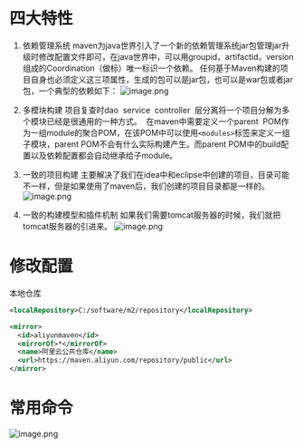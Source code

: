 # 四大特性
1. 依赖管理系统
maven为java世界引入了一个新的依赖管理系统jar包管理jar升级时修改配置文件即可，在java世界中，可以用groupid，artifactid，version组成的Coordination（做标）唯一标识一个依赖。
任何基于Maven构建的项目自身也必须定义这三项属性，生成的包可以是jar包，也可以是war包或者jar包，一个典型的依赖如下：
![image.png](https://gitee.com/sinoeast/imgs/raw/master/20230308143819.png)

2. 多模块构建
	项目复查时dao  service  controller  层分离将一个项目分解为多个模块已经是很通用的一种方式。
	 在maven中需要定义一个parent  POM作为一组module的聚合POM，在该POM中可以使用`<modules>`标签来定义一组子模块，parent POM不会有什么实际构建产生。而parent POM中的build配置以及依赖配置都会自动继承给子module。

3. 一致的项目构建
	主要解决了我们在idea中和eclipse中创建的项目，目录可能不一样，但是如果使用了maven后，我们创建的项目目录都是一样的。
	![image.png](https://gitee.com/sinoeast/imgs/raw/master/20230308144846.png)

4. 一致的构建模型和插件机制
	如果我们需要tomcat服务器的时候，我们就把tomcat服务器的引进来。
	![image.png](https://gitee.com/sinoeast/imgs/raw/master/20230308144448.png)

# 修改配置
本地仓库
```xml
<localRepository>C:/software/m2/repository</localRepository>
```

```xml
<mirror>
  <id>aliyunmaven</id>
  <mirrorOf>*</mirrorOf>
  <name>阿里云公共仓库</name>
  <url>https://maven.aliyun.com/repository/public</url>
</mirror>
```

# 常用命令
![image.png](https://gitee.com/sinoeast/imgs/raw/master/20230308152636.png)

